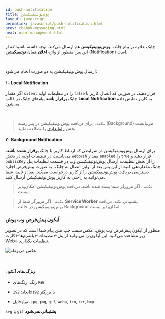```yaml
---
id: push-notification
title: پوش‌نوتیفیکیشن
layout: javascript
permalink: javascript/push-notification.html
prev: chabok-messaging.html
next: user-management.html
---
```


چابک علاوه بر پیام چابک، **پوش‌نوتیفیکیشن** هم ارسال می‌کند. توجه داشته باشید که از این پس منظور از واژه **اعلان** همان **نوتیفیکیشن** (Notification) است.

<Br>
 
ارسال پوش‌نوتیفیکیشن به دو صورت انجام می‌شود:


#### ۱- Local Notification

اگر مقدار ‍`silent` را در تنظیمات اولیه `false‍` قرار دهید، در صورتی که اتصال کاربر با چابک **برقرار باشد** پیام‌های چابک در قالب **Local Notification** به کاربر نمایش داده می‌شود.

<Br>

> ‍‍‍‍‍‍‍‍`نکته:`  برای دریافت پوش‌نوتیفیکیشن در پس‌زمینه (Background) می‌بایست بخش [راه‌اندازی](/javascript/sdk-setup.html#افزودن-service-worker) را مطالعه نمایید.

#### ۲- Background Notification

برای ارسال پوش‌نوتیفیکیشن در شرایطی که ارتباط کاربر با چابک **برقرار نشده باشد**، می‌بایست در تنظیمات اولیه در بخش ‍`webpush` مقدار `enabled` را `true` قرار دهید و `publicKey` را از بخش تنظیمات ارسال پوش‌نوتیفیکیشن وب در قسمت تنظیمات پنل چابک مقدار‌دهی کنید.
از این پس بعد از اولین اتصال به چابک، به صورت پیش‌فرض اجازه دسترسی دریافت پوش‌نوتیفیکیشن را از کاربر درخواست می‌کند. بعد از تایید، شما می‌توانید به راحتی به کاربر پوش‌نوتیفیکیشن ارسال کنید.

> `نکته` : اگر مرورگر شما بسته شده باشد، دریافت پوش‌نوتیفیکیشن امکان‌پذیر نیست.

> `نکته` : اگر مرورگر شما از **Service Worker** پشتیبانی نکند، دریافت پوش‌نوتیفیکیشن در حالت Background امکان‌پذیر نیست.


### آیکون پیش‌فرض وب پوش
 
منظور از آیکون پیش‌فرض وب پوش، عکس سمت چپ متن پیام شما است که در تصویر زیر مشاهده می‌کنید. این آیکون را می‌توانید از پنل←تنظیمات←پلتفرم‌ها←کارت Web←تنظیمات بگذارید. 

![عکس مربوطه](http://uupload.ir/files/fxbi_webpush-icon.png)

<br>

#### ویژگی‌های آیکون

- رنگ: رنگ‌های `RGB`

- ابعاد: `192x192` یا بزرگتر

- نوع فایل: `jpg`, `png`, `gif`, `webp`, `ico`, `cur`, `bmp`

`svg` یا `gif` **پشتیبانی نمی‌شود**
